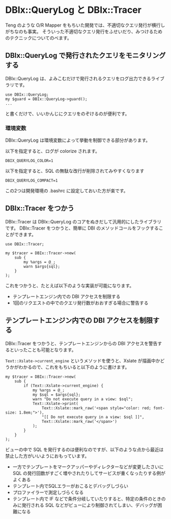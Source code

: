 DBIx::QueryLog と DBIx::Tracer
===============================

Teng のような O/R Mapper をもちいた開発では、不適切なクエリ発行が横行しがちなのも事実。
そういった不適切なクエリ発行をふせいだり、みつけるためのテクニックについてのべます。

DBIx::QueryLog で発行されたクエリをモニタリングする
---------------------------------------------------

DBIx::QueryLog は、よみこむだけで発行されるクエリをログ出力できるライブラリです。

    use DBIx::QueryLog;
    my $guard = DBIx::QueryLog->guard();
    ...

と書くだけで、いいかんじにクエリをのぞけるのが便利です。

### 環境変数

DBIx::QueryLog は環境変数によって挙動を制御できる部分があります。

以下を指定すると、ログが colorize されます。

    DBIX_QUERYLOG_COLOR=1

以下を指定すると、SQL の無駄な改行が削除されてみやすくなります

    DBIX_QUERYLOG_COMPACT=1

この2つは開発環境の .bashrc に設定しておいた方が楽です。

DBIx::Tracer をつかう
---------------------

DBIx::Tracer は DBIx::QueryLog のコアをぬきだして汎用的にしたライブラリです。
DBIx::Tracer をつかうと、簡単に DBI のメソッドコールをフックすることができます。

    use DBIx::Tracer;

    my $tracer = DBIx::Tracer->new(
        sub {
            my %args = @_;
            warn $args{sql};
        }
    );

これをつかうと、たとえば以下のような実装が可能になります。

  * テンプレートエンジン内での DBI アクセスを制限する
  * 1回のリクエストの中でのクエリ発行数がおおすぎる場合に警告する

## テンプレートエンジン内での DBI アクセスを制限する

DBIx::Tracer をつかうと、テンプレートエンジンからの DBI アクセスを警告するといったことも可能となります。

`Text::Xslate->current_engine` というメソッドを使うと、Xslate が描画中かどうかがわかるので、これをもちいると以下のように書けます。

    my $tracer = DBIx::Tracer->new(
        sub {
            if (Text::Xslate->current_engine) {
                my %args = @_;
                my $sql = $args{sql};
                warn "Do not execute query in a view: $sql";
                Text::Xslate->print(
                    Text::Xslate::mark_raw('<span style="color: red; font-size: 1.8em;">'),
                    "[[ Do not execute query in a view: $sql ]]",
                    Text::Xslate::mark_raw('</span>')
                );
            }
        }
    );

ビューの中で SQL を発行するのは便利なのですが、以下のような点から最近は禁止した方がいいようにおもっています。

   * 一方でテンプレートをマークアッパーやディレクターなどが変更したさいに SQL の発行回数がすごく増やされたりしてサービスが重くなったりする例がよくある
   * テンプレート内でSQLエラーがおこるとデバッグしづらい
   * プロファイラーで測定しづらくなる
   * テンプレート内で IF などで条件分岐していたりすると、特定の条件のときのみに発行される SQL などがビューにより制御されてしまい、デバッグが困難になる

